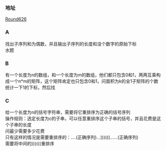### 地址
[Round626](https://codeforces.com/contest/1323)

### A
找出子序列和为偶数，并且输出子序列的长度和没个数字的原始下标  
水题

### B
有一个长度为n的数组，和一个长度为m的数组，他们都只包含0和1，两两互乘构成一个n\*m的矩阵，这个矩阵肯定也只包含0和1，问面积为k的全1子矩阵的个数  
统计一下1的下标，然后找

### C
给一个长度为n的括号字符串，需要将它重排序为正确的括号序列  
操作规则：选定长度为c的子串，可以任意重排序这个子串的括号，并且花费是这个子串的长度  
问最少需要多少花费   
只有这样的情况是需要重排序的：....(正确序列)...)))(((......(正确序列)  
需要将中间的)))(((重排序

